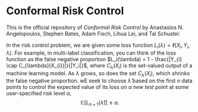 # Conformal Risk Control
This is the official repository of <i>Conformal Risk Control</i> by Anastasios N. Angelopoulos, Stephen Bates, Adam Fisch, Lihua Lei, and Tal Schuster.

In the risk control problem, we are given some loss function $L_i(\lambda) = \ell(X_i,Y_i,\lambda)$.
For example, in multi-label classification, you can think of the loss function as the false negative proportion $L_i(\lambda) = 1 - \frac{|Y_{i} \cap C_{\lambda}(X_{i})|}{|Y_i|}$, where $C_{\lambda}(X_{i})$ is the set-valued output of a machine learning model. 
As $\lambda$ grows, so does the set $C_{\lambda}(X_{i})$, which shrinks the false negative proportion.
wE seek to choose $\hat{\lambda}$ based on the first $n$ data points to control the expected value of its loss <i>on a new test point</i> at some user-specified risk level $\alpha$, $$\mathbb{E}\big[L_{n+1}(\hat{\lambda})\big] \leq \alpha.$$


